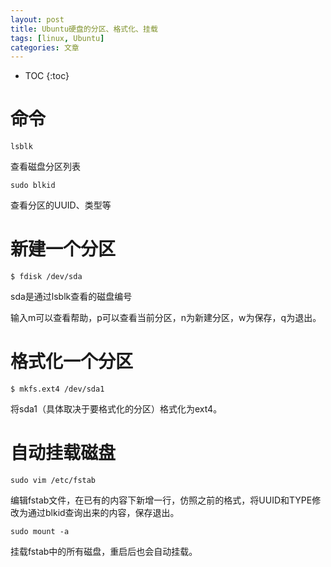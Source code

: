 ```yaml
---
layout: post
title: Ubuntu硬盘的分区、格式化、挂载
tags: [linux, Ubuntu]
categories: 文章
---
```


* TOC
{:toc}

# 命令

```shell
lsblk
```

查看磁盘分区列表

```shell
sudo blkid
```

查看分区的UUID、类型等

# 新建一个分区

```shell
$ fdisk /dev/sda
```

sda是通过lsblk查看的磁盘编号

输入m可以查看帮助，p可以查看当前分区，n为新建分区，w为保存，q为退出。

# 格式化一个分区

```shell
$ mkfs.ext4 /dev/sda1
```

将sda1（具体取决于要格式化的分区）格式化为ext4。

# 自动挂载磁盘

```shell
sudo vim /etc/fstab
```

编辑fstab文件，在已有的内容下新增一行，仿照之前的格式，将UUID和TYPE修改为通过blkid查询出来的内容，保存退出。

```shell
sudo mount -a
```

挂载fstab中的所有磁盘，重启后也会自动挂载。